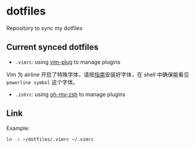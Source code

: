 # dotfiles
Repository to sync my dotfiles

## Current synced dotfiles

- `.vimrc`: using [vim-plug](https://github.com/junegunn/vim-plug) to manage plugins

Vim 为 airline 开启了特殊字体，请按[指南](https://github.com/vim-airline/vim-airline#integrating-with-powerline-fonts)安装好字体，在 shell 中确保能看见 `powerline symbol` 这个字体。

- `.zshrc`: using [oh-my-zsh](https://ohmyz.sh/) to manage plugins


## Link

Example:

```bash
ln -s ~/dotfiles/.vimrc ~/.vimrc
```

